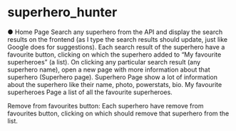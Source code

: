 # superhero_hunter
● Home Page
Search any superhero from the API and display the search results on the
frontend (as I type the search results should update, just like Google does for
suggestions).
Each search result of the superhero have a favourite button, clicking on
which the superhero  added to “My favourite superheroes” (a list).
On clicking any particular search result (any superhero name), open a new page with
more information about that superhero (Superhero page).
 Superhero Page
show a lot of information about the superhero like their name, photo,
powerstats, bio.
 My favourite superheroes Page
a list of all the favourite superheroes.

 Remove from favourites button: Each superhero have remove from
favourites button, clicking on which should remove that superhero from the list.
